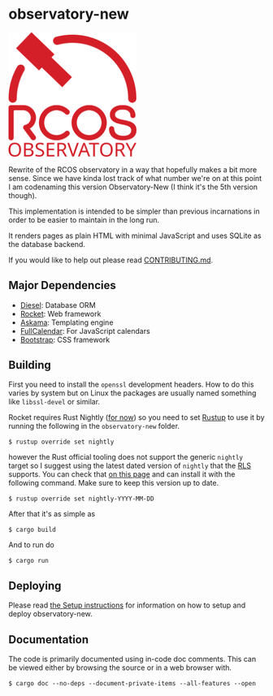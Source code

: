 # observatory-new

<img src="./logo.svg" alt="RCOS Observatory logo" style="max-width:50%; margin:auto;">

Rewrite of the RCOS observatory in a way that hopefully makes a bit more sense.
Since we have kinda lost track of what number we're on at this point I am
codenaming this version Observatory-New (I think it's the 5th version though).

This implementation is intended to be simpler than previous incarnations in
order to be easier to maintain in the long run.

It renders pages as plain HTML with minimal JavaScript and uses SQLite
as the database backend.

If you would like to help out please read [CONTRIBUTING.md](./CONTRIBUTING.md).

## Major Dependencies
- [Diesel](https://diesel.rs): Database ORM
- [Rocket](https://rocket.rs): Web framework
- [Askama](https://github.com/djc/askama): Templating engine
- [FullCalendar](https://fullcalendar.io/): For JavaScript calendars
- [Bootstrap](https://getbootstrap.com): CSS framework

## Building
First you need to install the `openssl` development headers.
How to do this varies by system but on Linux the packages are usually named
something like `libssl-devel` or similar.

Rocket requires Rust Nightly ([for now](https://github.com/SergioBenitez/Rocket/issues/19))
so you need to set [Rustup](https://rustup.rs) to use it by running the following in the
`observatory-new` folder.

```
$ rustup override set nightly
```

however the Rust official tooling does not support the generic `nightly` target
so I suggest using the latest dated version of `nightly` that the [RLS]()
supports. You can check that [on this page](https://rust-lang.github.io/rustup-components-history/)
and can install it with the following command. Make sure to keep this version
up to date.

```
$ rustup override set nightly-YYYY-MM-DD
```

After that it's as simple as
```
$ cargo build
```

And to run do
```
$ cargo run
```

## Deploying

Please read [the Setup instructions](./SETUP.md) for information on how to setup
and deploy observatory-new.

## Documentation
The code is primarily documented using in-code doc comments.
This can be viewed either by browsing the source or in a web browser with.
```
$ cargo doc --no-deps --document-private-items --all-features --open
```
